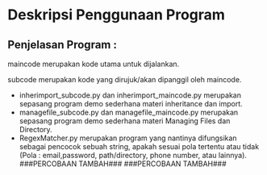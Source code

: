 # Deskripsi Penggunaan Program
## Penjelasan Program :
maincode merupakan kode utama untuk dijalankan.

subcode merupakan kode yang dirujuk/akan dipanggil oleh maincode.
- inherimport_subcode.py dan inherimport_maincode.py merupakan sepasang program demo sederhana materi inheritance dan import.
- managefile_subcode.py dan managefile_maincode.py merupakan sepasang program demo sederhana materi Managing Files dan Directory.
- RegexMatcher.py merupakan program yang nantinya difungsikan sebagai pencocok sebuah string, apakah sesuai pola tertentu atau tidak (Pola : email,password, path/directory, phone number, atau lainnya).
###PERCOBAAN TAMBAH###
###PERCOBAAN TAMBAH###
